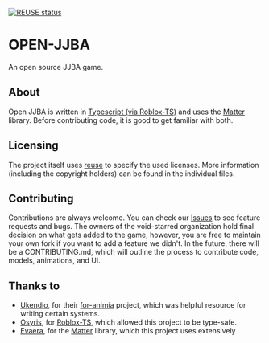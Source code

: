 <!--
SPDX-FileCopyrightText: 2022 Christian Fletcher <mistrustfully@gmail.com>

SPDX-License-Identifier: CC0-1.0
-->

[![REUSE status](https://api.reuse.software/badge/github.com/Mistrustfully/openjjba)](https://api.reuse.software/info/github.com/Mistrustfully/openjjba)

# OPEN-JJBA
An open source JJBA game.

## About
Open JJBA is written in [Typescript (via Roblox-TS)](https://roblox-ts.com) and uses the [Matter](https://eryn.io/matter/docs/intro/) library. Before contributing code, it is good to get familiar with both. 

## Licensing
The project itself uses [reuse](https://reuse.software/) to specify the used licenses. More information (including the copyright holders) can be found in the individual files.

## Contributing
Contributions are always welcome. You can check our [Issues](https://github.com/void-starred/openjjba/issues) to see feature requests and bugs. The owners of the void-starred organization hold final decision on what gets added to the game, however, you are free to maintain your own fork if you want to add a feature we didn't.
In the future, there will be a CONTRIBUTING.md, which will outline the process to contribute code, models, animations, and UI.

## Thanks to
- [Ukendio](https://github.com/Ukendio/), for their [for-animia](https://github.com/Ukendio/for-animia/) project, which was helpful resource for writing certain systems.
- [Osyris](https://github.com/osyrisrblx), for [Roblox-TS](https://roblox-ts.com), which allowed this project to be type-safe.
- [Evaera](https://github.com/evaera), for the [Matter](https://github.com/evaera/matter) library, which this project uses extensively 
